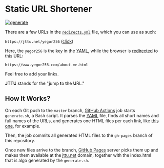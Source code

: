 # Static URL Shortener

[![generate](https://github.com/yegor256/jttu/actions/workflows/generate.yml/badge.svg)](https://github.com/yegor256/jttu/actions/workflows/generate.yml)

There are a few URLs in the [`redirects.yml`][YAML] file, which you
can use as such:

`https://jttu.net/yegor256` ([click](https://jttu.net/yegor256))

Here, the `yegor256` is the key in the [YAML], while the browser is
[redirected][redirect] to this URL:

`https://www.yegor256.com/about-me.html`

Feel free to add your links.

**JTTU** stands for the "**j**ump **t**o **t**he **U**RL."

## How It Works?

On each Git push to the `master` branch, [GitHub Actions] job starts
`generate.sh`, a Bash script. It parses the [YAML] file,
finds all short names and full names
of the URLs, and generates one HTML files per each link, like
[this one][yegor256.html], for example.

Then, the job commits all
generated HTML files to the `gh-pages` branch of this repository.

Once new files arrive to the branch, [GitHub Pages] server picks them
up and makes them available at the [jttu.net]() domain, together
with the index.html that is algo generated by the `generate.sh`.

[yaml]: https://github.com/yegor256/jttu/blob/master/redirects.yml
[redirect]: https://stackoverflow.com/questions/5411538/how-to-redirect-one-html-page-to-another-on-load
[yegor256.html]: https://github.com/yegor256/jttu/blob/gh-pages/yegor256.html
[GitHub Actions]: https://github.com/features/actions
[GitHub Pages]: https://pages.github.com/
